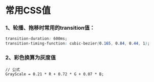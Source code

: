# 常用CSS值



### 1、轮播、拖移时常用的transition值：

```css
transition-duration: 600ms;
transition-timing-function: cubic-bezier(0.165, 0.84, 0.44, 1);
```



### 2、彩色换算为灰度值

```basic
// 公式
GrayScale = 0.21 * R + 0.72 * G + 0.07 * B;
```

